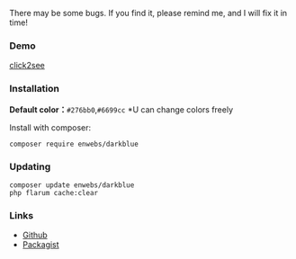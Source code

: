 
There may be some bugs. If you find it, please remind me, and I will fix it in time!

### Demo
[click2see](https://enwebs.net/)

### Installation
**Default color：**`#276bb0`,`#6699cc`
*U can change colors freely

Install with composer:
```
composer require enwebs/darkblue
```

### Updating

```
composer update enwebs/darkblue
php flarum cache:clear
```

### Links

- [Github](https://github.com/retsill/DarkBlue-FlarumStyle/tree/main)
- [Packagist](https://github.com/retsill/DarkBlue-FlarumStyle/tree/main)
  


